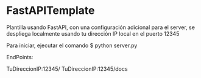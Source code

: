 # FastAPITemplate

  Plantilla usando FastAPI, con una configuración adicional para el server, se despliega localmente usando tu dirección IP local en el puerto 12345

  Para iniciar, ejecutar el comando $ python server.py

EndPoints:

  TuDireccionIP:12345/
  TuDireccionIP:12345/docs
